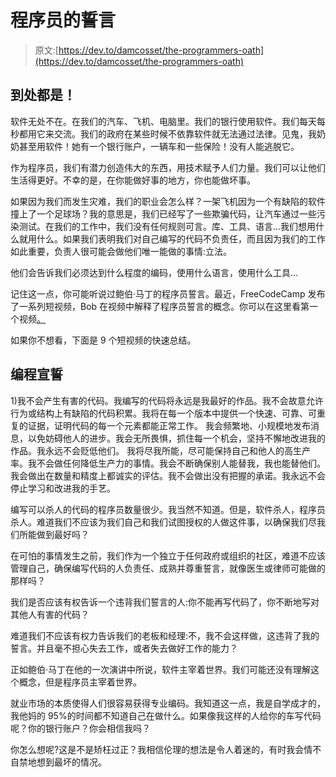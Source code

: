 # 程序员的誓言

> 原文:[https://dev.to/damcosset/the-programmers-oath](https://dev.to/damcosset/the-programmers-oath)

## 到处都是！

软件无处不在。在我们的汽车、飞机、电脑里。我们的银行使用软件。我们每天每秒都用它来交流。我们的政府在某些时候不依靠软件就无法通过法律。见鬼，我奶奶甚至用软件！她有一个银行账户，一辆车和一些保险！没有人能逃脱它。

作为程序员，我们有潜力创造伟大的东西，用技术赋予人们力量。我们可以让他们生活得更好。不幸的是，在你能做好事的地方，你也能做坏事。

如果因为我们而发生灾难，我们的职业会怎么样？一架飞机因为一个有缺陷的软件撞上了一个足球场？我的意思是，我们已经写了一些欺骗代码，让汽车通过一些污染测试。在我们的工作中，我们没有任何规则可言。库、工具、语言...我们想用什么就用什么。如果我们表明我们对自己编写的代码不负责任，而且因为我们的工作如此重要，负责人很可能会做他们唯一能做的事情:立法。

他们会告诉我们必须达到什么程度的编码，使用什么语言，使用什么工具...

记住这一点，你可能听说过鲍伯·马丁的程序员誓言。最近，FreeCodeCamp 发布了一系列短视频，Bob 在视频中解释了程序员誓言的概念。你可以在这里看第一个视频[。](https://www.youtube.com/watch?v=36NgPu9OyRM)

如果你不想看，下面是 9 个短视频的快速总结。

## 编程宣誓

1)我不会产生有害的代码。我编写的代码将永远是我最好的作品。我不会故意允许行为或结构上有缺陷的代码积累。我将在每一个版本中提供一个快速、可靠、可重复的证据，证明代码的每一个元素都能正常工作。
我会频繁地、小规模地发布消息，以免妨碍他人的进步。我会无所畏惧，抓住每一个机会，坚持不懈地改进我的作品。我永远不会贬低他们。
我将尽我所能，尽可能保持自己和他人的高生产率。我不会做任何降低生产力的事情。我会不断确保别人能替我，我也能替他们。我会做出在数量和精度上都诚实的评估。我不会做出没有把握的承诺。我永远不会停止学习和改进我的手艺。

编写可以杀人的代码的程序员数量很少。我当然不知道。但是，软件杀人，程序员杀人。难道我们不应该为我们自己和我们试图授权的人做这件事，以确保我们尽我们所能做到最好吗？

在可怕的事情发生之前，我们作为一个独立于任何政府或组织的社区，难道不应该管理自己，确保编写代码的人负责任、成熟并尊重誓言，就像医生或律师可能做的那样吗？

我们是否应该有权告诉一个违背我们誓言的人:你不能再写代码了，你不断地写对其他人有害的代码？

难道我们不应该有权力告诉我们的老板和经理:不，我不会这样做，这违背了我的誓言。并且毫不担心失去工作，或者失去做好工作的能力？

正如鲍伯·马丁在他的一次演讲中所说，软件主宰着世界。我们可能还没有理解这个概念，但是程序员主宰着世界。

就业市场的本质使得人们很容易获得专业编码。我知道这一点，我是自学成才的，我他妈的 95%的时间都不知道自己在做什么。如果像我这样的人给你的车写代码呢？你的银行账户？你会相信我吗？

你怎么想呢?这是不是矫枉过正？我相信伦理的想法是令人着迷的，有时我会情不自禁地想到最坏的情况。